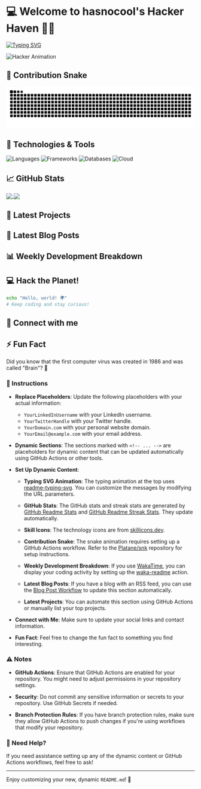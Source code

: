 # 💻 Welcome to hasnocool's Hacker Haven 🐱‍💻

[![Typing SVG](https://readme-typing-svg.herokuapp.com?font=Fira+Code&size=24&duration=3000&pause=500&color=00FF00&center=true&vCenter=true&width=500&height=60&lines=Hey%2C+I'm+a+Code+Ninja!;I+Love+Open+Source+❤️;Always+Hacking+Something+New+🔧)](https://git.io/typing-svg)

![Hacker Animation](https://media.giphy.com/media/13HgwGsXF0aiGY/giphy.gif)

## 🐍 Contribution Snake

![Snake animation](https://github.com/hasnocool/hasnocool/blob/main/github-contribution-grid-snake-dark.svg)

## 🔧 Technologies & Tools

![Languages](https://skillicons.dev/icons?i=python,java,javascript,go,rust,c,cpp,cs,html,css,bash&theme=dark)
![Frameworks](https://skillicons.dev/icons?i=react,vue,angular,django,flask,spring,nodejs,express&theme=dark)
![Databases](https://skillicons.dev/icons?i=mysql,postgresql,mongodb,redis&theme=dark)
![Cloud](https://skillicons.dev/icons?i=aws,gcp,azure,docker,kubernetes&theme=dark)

## 📈 GitHub Stats

<a href="https://github.com/hasnocool">
  <img align="center" src="https://github-readme-stats.vercel.app/api?username=hasnocool&show_icons=true&theme=radical&hide_border=true" />
</a>
<a href="https://github.com/hasnocool">
  <img align="center" src="https://github-readme-streak-stats.herokuapp.com/?user=hasnocool&theme=radical&hide_border=true" />
</a>

## 🚀 Latest Projects

<!--START_SECTION:projects-->
<!-- Projects will be listed here dynamically -->
<!--END_SECTION:projects-->

## 📰 Latest Blog Posts

<!-- BLOG-POST-LIST:START -->
<!-- BLOG-POST-LIST:END -->

## 📊 Weekly Development Breakdown

<!--START_SECTION:waka-->
<!--END_SECTION:waka-->

## 💻 Hack the Planet!

```bash
echo "Hello, world! 🌍"
# Keep coding and stay curious!
```

## 💬 Connect with me

## ⚡ Fun Fact
Did you know that the first computer virus was created in 1986 and was called "Brain"? 🧠


### 📝 Instructions

- **Replace Placeholders**: Update the following placeholders with your actual information:
  - `YourLinkedInUsername` with your LinkedIn username.
  - `YourTwitterHandle` with your Twitter handle.
  - `YourDomain.com` with your personal website domain.
  - `YourEmail@example.com` with your email address.

- **Dynamic Sections**: The sections marked with `<!-- ... -->` are placeholders for dynamic content that can be updated automatically using GitHub Actions or other tools.

- **Set Up Dynamic Content**:

  - **Typing SVG Animation**: The typing animation at the top uses [readme-typing-svg](https://github.com/DenverCoder1/readme-typing-svg). You can customize the messages by modifying the URL parameters.

  - **GitHub Stats**: The GitHub stats and streak stats are generated by [GitHub Readme Stats](https://github.com/anuraghazra/github-readme-stats) and [GitHub Readme Streak Stats](https://github.com/denvercoder1/github-readme-streak-stats). They update automatically.

  - **Skill Icons**: The technology icons are from [skillicons.dev](https://skillicons.dev/).

  - **Contribution Snake**: The snake animation requires setting up a GitHub Actions workflow. Refer to the [Platane/snk](https://github.com/Platane/snk) repository for setup instructions.

  - **Weekly Development Breakdown**: If you use [WakaTime](https://wakatime.com/), you can display your coding activity by setting up the [waka-readme](https://github.com/athul/waka-readme) action.

  - **Latest Blog Posts**: If you have a blog with an RSS feed, you can use the [Blog Post Workflow](https://github.com/gautamkrishnar/blog-post-workflow) to update this section automatically.

  - **Latest Projects**: You can automate this section using GitHub Actions or manually list your top projects.

- **Connect with Me**: Make sure to update your social links and contact information.

- **Fun Fact**: Feel free to change the fun fact to something you find interesting.

### ⚠️ Notes

- **GitHub Actions**: Ensure that GitHub Actions are enabled for your repository. You might need to adjust permissions in your repository settings.

- **Security**: Do not commit any sensitive information or secrets to your repository. Use GitHub Secrets if needed.

- **Branch Protection Rules**: If you have branch protection rules, make sure they allow GitHub Actions to push changes if you're using workflows that modify your repository.

### 📢 Need Help?

If you need assistance setting up any of the dynamic content or GitHub Actions workflows, feel free to ask!

---

Enjoy customizing your new, dynamic `README.md`! 🚀

